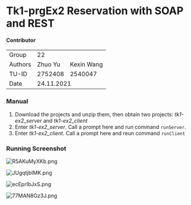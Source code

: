 # Tk1-prgEx2 Reservation with SOAP and REST

#### Contributor
<table>
   <tr>
      <td>Group</td>
      <td colspan="2">22</td>

   </tr>
   <tr>
      <td>Authors</td>
      <td>Zhuo Yu</td>
      <td>Kexin Wang</td>
   </tr>
   <tr>
      <td>TU-ID</td>
      <td>2752408</td>
      <td>2540047</td>
   </tr>
   <tr>
      <td>Date</td>
      <td colspan="2">24.11.2021</td>
   </tr>
</table>

### Manual

1. Download the projects and unzip them, then obtain two projects: *tk1-ex2_server* and *tk1-ex2_client*
2. Enter *tk1-ex2_server*. Call a prompt here and run command `runServer`.
3. Enter *tk1-ex2_client*. Call a prompt here and reun command `runClient`


### Running Screenshot

![R5AKuMyXKb.png](https://s2.loli.net/2021/12/08/utrp6mRLnahUJVG.png)


![JUgqtjbIMK.png](https://s2.loli.net/2021/12/08/4sSuZzI37Ro2MCG.png)


![ecEprIbJxS.png](https://s2.loli.net/2021/12/08/taMWHhLyXTZdxDA.png)


![77MAN8Gz3J.png](https://s2.loli.net/2021/12/08/wcD5YHXL2VKGxrF.png)
